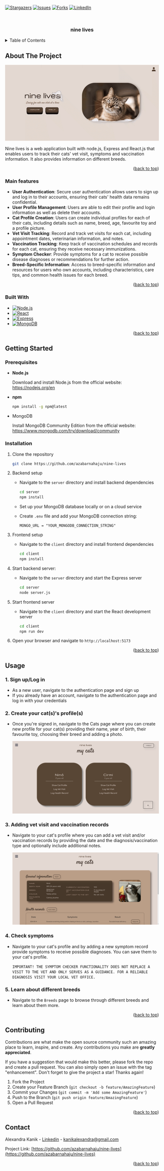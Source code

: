 <!-- Improved compatibility of back to top link: See: https://github.com/othneildrew/Best-README-Template/pull/73 -->
<a name="readme-top"></a>

[![Stargazers][stars-shield]][stars-url]
[![Issues][issues-shield]][issues-url]
[![Forks][forks-shield]][forks-url]
[![LinkedIn][linkedin-shield]][linkedin-url]



<br />
<div align="center">
<h3 align="center">nine lives</h3>
</div>



<!-- TABLE OF CONTENTS -->
<details>
  <summary>Table of Contents</summary>
  <ol>
    <li>
      <a href="#about-the-project">About The Project</a>
      <ul>
        <li><a href="#main-features">Main features</a></li>
        <li><a href="#built-with">Built With</a></li>
      </ul>
    </li>
    <li>
      <a href="#getting-started">Getting Started</a>
      <ul>
        <li><a href="#prerequisites">Prerequisites</a></li>
        <li><a href="#installation">Installation</a></li>
      </ul>
    </li>
    <li><a href="#usage">Usage</a></li>
    <li><a href="#contact">Contact</a></li>
  </ol>
</details>



<!-- ABOUT THE PROJECT -->
## About The Project

![Product Name Screen Shot][product-home]

Nine lives is a web application built with node.js, Express and React.js that enables users to track their cats' vet visit, symptoms and vaccination information. It also provides information on different breeds. 

<p align="right">(<a href="#readme-top">back to top</a>)</p>



### Main features

* **User  Authentication**: Secure user authentication allows users to sign up and log in to their accounts, ensuring their cats' health data remains confidential.
* **User Profile Management**: Users are able to edit their profile and login information as well as delete their accounts. 
* **Cat Profile Creation**: Users can create individual profiles for each of their cats, including details such as name, breed, age, favourite toy and a profile picture.
* **Vet Visit Tracking**: Record and track vet visits for each cat, including appointment dates, veterinarian information, and notes.
* **Vaccination Tracking**: Keep track of vaccination schedules and records for each cat, ensuring they receive necessary immunizations.
* **Symptom Checker**: Provide symptoms for a cat to receive possible disease diagnoses or recommendations for further action. 
* **Breed-Specific Information**: Access to breed-specific information and resources for users who own accounts, including characteristics, care tips, and common health issues for each breed.


<p align="right">(<a href="#readme-top">back to top</a>)</p>



### Built With

* [![Node.js][Node.js]][node-url]
* [![React][React.js]][React-url]
* [![Express][Express]][express-url]
* [![MongoDB][MongoDB]][mongodb-url]


<p align="right">(<a href="#readme-top">back to top</a>)</p>



<!-- GETTING STARTED -->
## Getting Started

### Prerequisites

* **Node.js**

    Download and install Node.js from the official website: https://nodejs.org/en

* **npm**

    ```sh
    npm install -g npm@latest
    ```

* MongoDB

    Install MongoDB Community Edition from the official website: https://www.mongodb.com/try/download/community


### Installation

1. Clone the repository
   ```sh
   git clone https://github.com/azabarnahaju/nine-lives
   ```
2. Backend setup
    * Navigate to the `server` directory and install backend dependencies
        ```sh
        cd server
        npm install
        ```

    * Set up your MongoDB database locally or on a cloud service

    * Create `.env` file and add your MongoDB connection string:
        ```
        MONGO_URL = "YOUR_MONGODB_CONNECTION_STRING"
        ``` 
    
3. Frontend setup
    * Navigate to the `client` directory and install frontend dependencies
        ```sh
        cd client
        npm install
        ```

4. Start backend server:
    * Navigate to the `server` directory and start the Express server
        ```sh
        cd server
        node server.js
        ```

5. Start frontend server
    * Navigate to the `client` directory and start the React development server
        ```sh
        cd client
        npm run dev
        ```

6. Open your browser and navigate to `http://localhost:5173`

<p align="right">(<a href="#readme-top">back to top</a>)</p>



<!-- USAGE EXAMPLES -->
## Usage

### 1. Sign up/Log in 
* As a new user, navigate to the authentication page and sign up
* If you already have an account, navigate to the authentication page and log in with your credentials

### 2. Create your cat(s)'s profile(s)
* Once you're signed in, navigate to the Cats page where you can create new profile for your cat(s) providing their name, year of birth, their favourite toy, choosing their breed and adding a photo. 

  ![Product Name Screen Shot][product-cats]

### 3. Adding vet visit and vaccination records 
* Navigate to your cat's profile where you can add a vet visit and/or vaccination records by providing the date and the diagnosis/vaccination type and optionally include additional notes.  

  ![Product Name Screen Shot][product-catprofile]

### 4. Check symptoms
* Navigate to your cat's profile and by adding a new symptom record provide symptoms to receive possible diagnoses. You can save them to your cat's profile. 

    `IMPORTANT! THE SYMPTOM CHECKER FUNCTIONALITY DOES NOT REPLACE A VISIT TO THE VET AND ONLY SERVES AS A GUIDANCE. FOR A RELIABLE DIAGNOSIS VISIT YOUR LOCAL VET OFFICE.`

### 5. Learn about different breeds
* Navigate to the `Breeds` page to browse through different breeds and learn about them more. 


<p align="right">(<a href="#readme-top">back to top</a>)</p>



<!-- CONTRIBUTING -->
## Contributing

Contributions are what make the open source community such an amazing place to learn, inspire, and create. Any contributions you make are **greatly appreciated**.

If you have a suggestion that would make this better, please fork the repo and create a pull request. You can also simply open an issue with the tag "enhancement".
Don't forget to give the project a star! Thanks again!

1. Fork the Project
2. Create your Feature Branch (`git checkout -b feature/AmazingFeature`)
3. Commit your Changes (`git commit -m 'Add some AmazingFeature'`)
4. Push to the Branch (`git push origin feature/AmazingFeature`)
5. Open a Pull Request

<p align="right">(<a href="#readme-top">back to top</a>)</p>




<!-- CONTACT -->
## Contact

Alexandra Kanik - [Linkedin](https://www.linkedin.com/in/alexandrakanik/) - kanikalexandra@gmail.com

Project Link: [https://github.com/azabarnahaju/nine-lives](https://github.com/azabarnahaju/nine-lives)

<p align="right">(<a href="#readme-top">back to top</a>)</p>


[forks-shield]: https://img.shields.io/github/forks/azabarnahaju/nine-lives.svg?style=for-the-badge
[forks-url]: https://github.com/azabarnahaju/nine-lives/network/members
[stars-shield]: https://img.shields.io/github/stars/azabarnahaju/nine-lives.svg?style=for-the-badge
[stars-url]: https://github.com/azabarnahaju/nine-lives/stargazers
[issues-shield]: https://img.shields.io/github/issues/azabarnahaju/nine-lives.svg?style=for-the-badge
[issues-url]: https://github.com/azabarnahaju/nine-lives/issues
[linkedin-shield]: https://img.shields.io/badge/-LinkedIn-black.svg?style=for-the-badge&logo=linkedin&colorB=555
[linkedin-url]: https://linkedin.com/in/alexandrakanik
[product-screenshot]: images/screenshot.png
[Node.js]: https://img.shields.io/badge/Node.js-white?style=for-the-badge&logo=nodedotjs&logoColor=339933
[Node-url]: https://nodejs.org/en
[Express]: https://img.shields.io/badge/Express-0185FF?style=for-the-badge&logo=express&logoColor=black
[express-url]: https://expressjs.com
[React.js]: https://img.shields.io/badge/React-20232A?style=for-the-badge&logo=react&logoColor=61DAFB
[React-url]: https://reactjs.org/
[Bootstrap.com]: https://img.shields.io/badge/Bootstrap-563D7C?style=for-the-badge&logo=bootstrap&logoColor=white
[Bootstrap-url]: https://getbootstrap.com
[MongoDB]: https://img.shields.io/badge/MongoDB-011e2c?style=for-the-badge&logo=mongodb&logoColor=47A248
[mongodb-url]: https://www.mongodb.com
[Docker]: https://img.shields.io/badge/docker-2496ED?style=for-the-badge&logo=docker&logoColor=white
[docker-url]: https://www.docker.com 
[product-home]: images/ninelives_home.gif
[product-cats]: images/ninelives_cats.png
[product-catprofile]: images/ninelives_catprofile.png